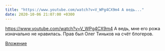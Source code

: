 ```yaml
---
title: "https://www.youtube.com/watch?v=V_WPg4CX9m4 А ведь..."
date: 2020-10-06 21:07:00 +0300
---
```


https://www.youtube.com/watch?v=V_WPg4CX9m4 А ведь, мне его рожа изначально не нравилась. Прав был Олег Тиньков на счёт блогеров.

[Вложение](https://vk.com/video41076938_456239437)
